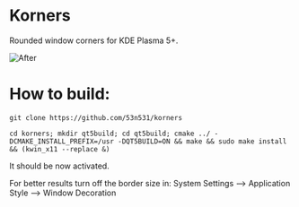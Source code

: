 # Korners
Rounded window corners for KDE Plasma 5+.

![After](https://raw.githubusercontent.com/alex47/KDE-Rounded-Corners/master/screenshot.png)

# How to build:
```
git clone https://github.com/53n531/korners

cd korners; mkdir qt5build; cd qt5build; cmake ../ -DCMAKE_INSTALL_PREFIX=/usr -DQT5BUILD=ON && make && sudo make install && (kwin_x11 --replace &)
```

It should be now activated.

For better results turn off the border size in:
System Settings --> Application Style --> Window Decoration
